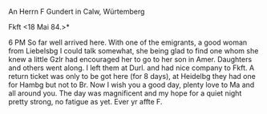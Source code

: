 An Herrn F Gundert in Calw, Würtemberg

 Fkft <18 Mai 84.>*

6 PM So far well arrived here. With one of the emigrants, a good woman from Liebelsbg I could talk somewhat, she being glad to find one whom she knew a little Gzlr had encouraged her to go to her son in Amer. Daughters and others went along. I left them at Durl. and had nice company to Fkft. A return ticket was only to be got here (for 8 days), at Heidelbg they had one for Hambg but not to Br. Now I wish you a good day, plenty love to Ma and all around you. The day was magnificent and my hope for a quiet night pretty strong, no fatigue as yet.
 Ever yr affte F.
